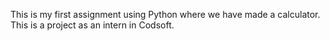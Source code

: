 This is my first assignment using Python where we have made a calculator. This is a project as an intern in Codsoft.

